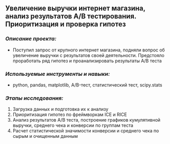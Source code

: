 ## Увеличение выручки интернет магазина, анализ результатов A/B тестирования. Приоритизация и проверка гипотез
### *Описание проекта:* 
- Поступил запрос от крупного интернет магазина, подняли вопрос об увеличение выручки с результатов своей деятельности. Предстояло проработать ряд гипотез и проанализировать результаты A/B теста
### *Используемые инструменты и навыки:* 
- python, pandas, matplotlib, A/B-тест, статистический тест, scipy.stats
### *Этапы исследования:*
1. Загрузка данных и подготовка их к анализу 
2. Приоритизация гипотез по фреймворкам ICE и RICE
3. Анализ результатов A/B теста, построение графиков кумулятивной выручки, среднего чека и конверсии по группам теста 
4. Расчет статистической значимости конверсии и среднего чека по сырым и очищенным данным 

